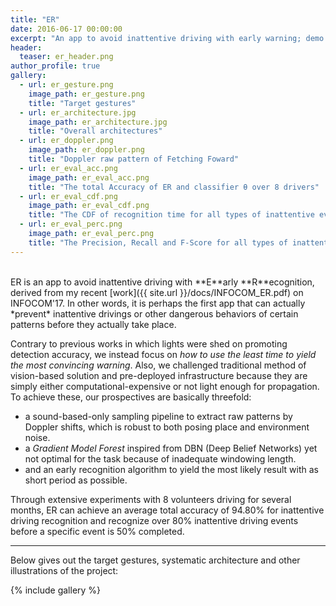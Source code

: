 ```yaml
---
title: "ER"
date: 2016-06-17 00:00:00
excerpt: "An app to avoid inattentive driving with early warning; demo of the paper on INFOCOM'17."
header:
  teaser: er_header.png
author_profile: true
gallery:
  - url: er_gesture.png
    image_path: er_gesture.png
    title: "Target gestures"
  - url: er_architecture.jpg
    image_path: er_architecture.jpg
    title: "Overall architectures"
  - url: er_doppler.png
    image_path: er_doppler.png
    title: "Doppler raw pattern of Fetching Foward"
  - url: er_eval_acc.png
    image_path: er_eval_acc.png
    title: "The total Accuracy of ER and classifier θ over 8 drivers"
  - url: er_eval_cdf.png
    image_path: er_eval_cdf.png
    title: "The CDF of recognition time for all types of inattentive events"
  - url: er_eval_perc.png
    image_path: er_eval_perc.png
    title: "The Precision, Recall and F-Score for all types of inattentive events"
---
```


<br>
ER is an app to avoid inattentive driving with **E**arly **R**ecognition, derived from my recent [work]({{ site.url }}/docs/INFOCOM_ER.pdf) on INFOCOM'17. In other words, it is perhaps the first app that can actually *prevent* inattentive drivings or other dangerous behaviors of certain patterns before they actually take place.

Contrary to previous works in which lights were shed on promoting detection accuracy, we instead focus on *how to use the least time to yield the most convincing warning*. Also, we challenged traditional method of vision-based solution and pre-deployed infrastructure because they are simply either computational-expensive or not light enough for propagation. To achieve these, our prospectives are basically threefold:

+ a sound-based-only sampling pipeline to extract raw patterns by Doppler shifts, which is robust to both posing place and environment noise.
+ a *Gradient Model Forest* inspired from DBN (Deep Belief Networks) yet not optimal for the task because of inadequate windowing length.
+ and an early recognition algorithm to yield the most likely result with as short period as possible.

Through extensive experiments with 8 volunteers driving for several months, ER can achieve an average total accuracy of 94.80% for inattentive driving recognition and recognize over 80% inattentive driving events before a specific event is 50% completed.

---

Below gives out the target gestures, systematic architecture and other illustrations of the project:

{% include gallery %}
